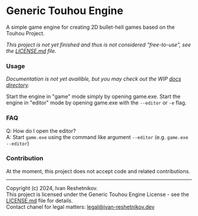 # Generic Touhou Engine
A simple game engine for creating 2D bullet-hell games based on the Touhou Project.

*This project is not yet finished and thus is not considered "free-to-use", see the [LICENSE.md](https://github.com/ivan-resetnikov/touhou-engine/blob/main/LICENSE.md) file.*

### Usage
*Documentation is not yet availible, but you may check out the WIP [docs directory](https://github.com/ivan-resetnikov/touhou-engine/tree/main/docs).*

Start the engine in "game" mode simply by opening game.exe.
Start the engine in "editor" mode by opening game.exe with the `--editor` or `-e` flag.

### FAQ
Q: How do I open the editor?\
A: Start `game.exe` using the command like argument `--editor` (e.g. `game.exe --editor`)

### Contribution
At the moment, this project does not accept code and related contributions.

---
Copyright (c) 2024, Ivan Reshetnikov.\
This project is licensed under the Generic Touhou Engine License - see the [LICENSE.md](https://github.com/ivan-resetnikov/touhou-engine/blob/main/LICENSE.md) file for details.\
Contact chanel for legal matters: legal@ivan-reshetnikov.dev
